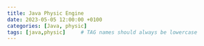 ```yaml
---
title: Java Physic Engine
date: 2023-05-05 12:00:00 +0100
categories: [Java, physic]
tags: [java,physic]     # TAG names should always be lowercase
---
```


